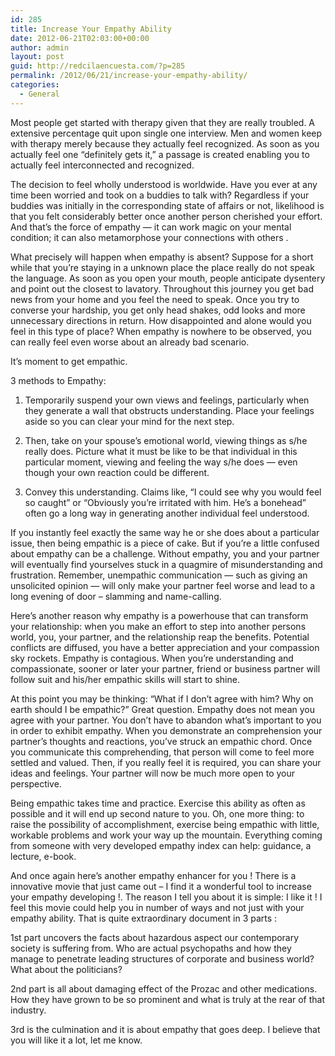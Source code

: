 ```yaml
---
id: 285
title: Increase Your Empathy Ability
date: 2012-06-21T02:03:00+00:00
author: admin
layout: post
guid: http://redcilaencuesta.com/?p=285
permalink: /2012/06/21/increase-your-empathy-ability/
categories:
  - General
---
```

Most people get started with therapy given that they are really troubled. A extensive percentage quit upon single one interview. Men and women keep with therapy merely because they actually feel recognized. As soon as you actually feel one &#8220;definitely gets it,&#8221; a passage is created enabling you to actually feel interconnected and recognized.

The decision to feel wholly understood is worldwide. Have you ever at any time been worried and took on a buddies to talk with? Regardless if your buddies was initially in the corresponding state of affairs or not, likelihood is that you felt considerably better once another person cherished your effort. And that&#8217;s the force of empathy — it can work magic on your mental condition; it can also metamorphose your connections with others .

What precisely will happen when empathy is absent? Suppose for a short while that you&#8217;re staying in a unknown place the place really do not speak the language. As soon as you open your mouth, people anticipate dysentery and point out the closest to lavatory. Throughout this journey you get bad news from your home and you feel the need to speak. Once you try to converse your hardship, you get only head shakes, odd looks and more unnecessary directions in return. How disappointed and alone would you feel in this type of place? When empathy is nowhere to be observed, you can really feel even worse about an already bad scenario.

It&#8217;s moment to get empathic.

3 methods to Empathy:

1. Temporarily suspend your own views and feelings, particularly when they generate a wall that obstructs understanding. Place your feelings aside so you can clear your mind for the next step.

2. Then, take on your spouse&#8217;s emotional world, viewing things as s/he really does. Picture what it must be like to be that individual in this particular moment, viewing and feeling the way s/he does — even though your own reaction could be different.

3. Convey this understanding. Claims like, &#8220;I could see why you would feel so caught&#8221; or &#8220;Obviously you&#8217;re irritated with him. He&#8217;s a bonehead&#8221; often go a long way in generating another individual feel understood.

If you instantly feel exactly the same way he or she does about a particular issue, then being empathic is a piece of cake. But if you&#8217;re a little confused about empathy can be a challenge. Without empathy, you and your partner will eventually find yourselves stuck in a quagmire of misunderstanding and frustration. Remember, unempathic communication — such as giving an unsolicited opinion &#8212; will only make your partner feel worse and lead to a long evening of door &#8211; slamming and name-calling.

Here&#8217;s another reason why empathy is a powerhouse that can transform your relationship: when you make an effort to step into another persons world, you, your partner, and the relationship reap the benefits. Potential conflicts are diffused, you have a better appreciation and your compassion sky rockets. Empathy is contagious. When you&#8217;re understanding and compassionate, sooner or later your partner, friend or business partner will follow suit and his/her empathic skills will start to shine.

At this point you may be thinking: &#8220;What if I don&#8217;t agree with him? Why on earth should I be empathic?&#8221; Great question. Empathy does not mean you agree with your partner. You don&#8217;t have to abandon what&#8217;s important to you in order to exhibit empathy. When you demonstrate an comprehension your partner&#8217;s thoughts and reactions, you&#8217;ve struck an empathic chord. Once you communicate this comprehending, that person will come to feel more settled and valued. Then, if you really feel it is required, you can share your ideas and feelings. Your partner will now be much more open to your perspective.

Being empathic takes time and practice. Exercise this ability as often as possible and it will end up second nature to you. Oh, one more thing: to raise the possibility of accomplishment, exercise being empathic with little, workable problems and work your way up the mountain. Everything coming from someone with very developed empathy index can help: guidance, a lecture, e-book.

And once again here&#8217;s another empathy enhancer for you ! There is a innovative movie that just came out &#8211; I find it a wonderful tool to increase your empathy developing !. The reason I tell you about it is simple: I like it ! I feel this movie could help you in number of ways and not just with your empathy ability. That is quite extraordinary document in 3 parts :

1st part uncovers the facts about hazardous aspect our contemporary society is suffering from. Who are actual psychopaths and how they manage to penetrate leading structures of corporate and business world? What about the politicians?

2nd part is all about damaging effect of the Prozac and other medications. How they have grown to be so prominent and what is truly at the rear of that industry.

3rd is the culmination and it is about empathy that goes deep. I believe that you will like it a lot, let me know.